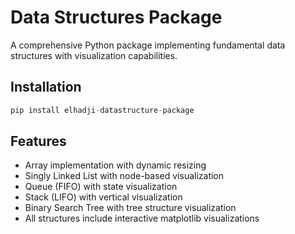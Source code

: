 # Data Structures Package

A comprehensive Python package implementing fundamental data structures with visualization capabilities.

## Installation
```python
pip install elhadji-datastructure-package
```
## Features
- Array implementation with dynamic resizing
- Singly Linked List with node-based visualization
- Queue (FIFO) with state visualization
- Stack (LIFO) with vertical visualization
- Binary Search Tree with tree structure visualization
- All structures include interactive matplotlib visualizations
